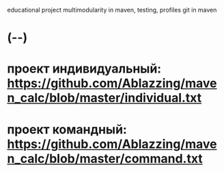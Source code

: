 educational project multimodularity in maven, testing, profiles git in maven

# (--)
# проект индивидуальный: https://github.com/Ablazzing/maven_calc/blob/master/individual.txt
# проект командный: https://github.com/Ablazzing/maven_calc/blob/master/command.txt